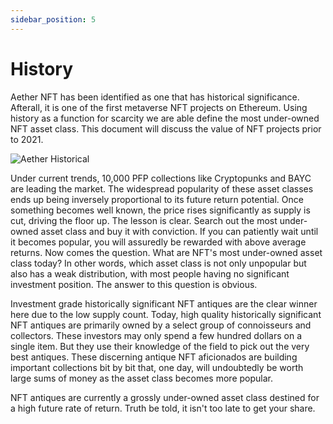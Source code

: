 ```yaml
---
sidebar_position: 5
---
```


# History

Aether NFT has been identified as one that has historical significance. Afterall, it is one of the first metaverse NFT projects on Ethereum. Using history as a function for scarcity we are able define the most under-owned NFT asset class. This document will discuss the value of NFT projects prior to 2021.

![Aether Historical](/img/aether-historical.png)

Under current trends, 10,000 PFP collections like Cryptopunks and BAYC are leading the market. The widespread popularity of these asset classes ends up being inversely proportional to its future return potential. Once something becomes well known, the price rises significantly as supply is cut, driving the floor up. The lesson is clear. Search out the most under-owned asset class and buy it with conviction. If you can patiently wait until it becomes popular, you will assuredly be rewarded with above average returns. Now comes the question. What are NFT's most under-owned asset class today? In other words, which asset class is not only unpopular but also has a weak distribution, with most people having no significant investment position. The answer to this question is obvious.

Investment grade historically significant NFT antiques are the clear winner here due to the low supply count. Today, high quality historically significant NFT antiques are primarily owned by a select group of connoisseurs and collectors. These investors may only spend a few hundred dollars on a single item. But they use their knowledge of the field to pick out the very best antiques. These discerning antique NFT aficionados are building important collections bit by bit that, one day, will undoubtedly be worth large sums of money as the asset class becomes more popular.

NFT antiques are currently a grossly under-owned asset class destined for a high future rate of return. Truth be told, it isn't too late to get your share.


